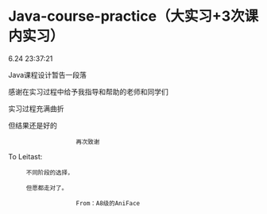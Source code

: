 # Java-course-practice（大实习+3次课内实习）
  6.24   23:37:21

Java课程设计暂告一段落

感谢在实习过程中给予我指导和帮助的老师和同学们

实习过程充满曲折

但结果还是好的

                       再次致谢

To Leitast:

         不同阶段的选择，
   
         但愿都走对了。
   
                       From：A8级的AniFace
